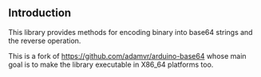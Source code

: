 Introduction
------------

This library provides methods for encoding binary into base64 strings and the reverse operation.

This is a fork of https://github.com/adamvr/arduino-base64 whose main goal is to make the library 
executable in X86_64 platforms too.

